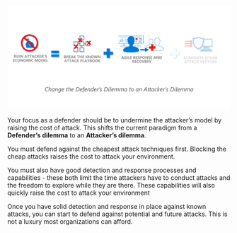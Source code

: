 ![Turn the Defender's Dilemma into the Attacker's Dilemma](../media/attacker-dilemma.png)

Your focus as a defender should be to undermine the attacker’s model by raising the cost of attack. This shifts the current paradigm from a **Defender’s dilemma** to an **Attacker’s dilemma**. 

You must defend against the cheapest attack techniques first. Blocking the cheap attacks raises the cost to attack your environment.

You must also have good detection and response processes and capabilities - these both limit the time attackers have to conduct attacks and the freedom to explore while they are there. These capabilities will also quickly raise the cost to attack your environment

Once you have solid detection and response in place against known attacks, you can start to defend against potential and future attacks. This is not a luxury most organizations can afford. 
